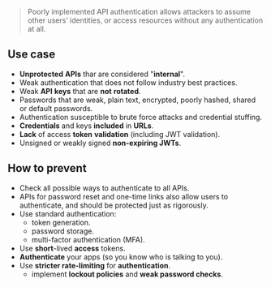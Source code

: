 > Poorly implemented API authentication allows attackers to assume other users’ identities, or access resources without any authentication at all.


## Use case
- **Unprotected** **APIs** thar are considered "**internal**".
- Weak authentication that does not follow industry best practices.
- Weak **API** **keys** that are **not** **rotated**.
- Passwords that are weak, plain text, encrypted, poorly hashed, shared or default passwords.
- Authentication susceptible to brute force attacks and credential stuffing.
- **Credentials** and keys **included** in **URLs**.
- **Lack** of access **token** **validation** (including JWT validation).
- Unsigned or weakly signed **non-expiring JWTs**.

## How to prevent

- Check all possible ways to authenticate to all APIs.
- APIs for password reset and one-time links also allow users to authenticate, and should be protected just as rigorously.
- Use standard authentication:
	- token generation.
	- password storage.
	- multi-factor authentication (MFA).
- Use **short**-lived **access** tokens.
- **Authenticate** your apps (so you know who is talking to you).
- Use **stricter rate-limiting** for **authentication**.
	- implement **lockout policies** and **weak password checks**.